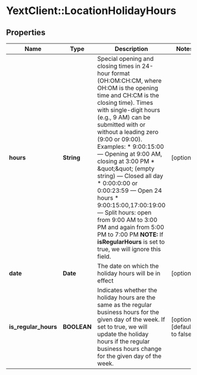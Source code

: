# YextClient::LocationHolidayHours

## Properties
Name | Type | Description | Notes
------------ | ------------- | ------------- | -------------
**hours** | **String** | Special opening and closing times in 24-hour format (OH:OM:CH:CM, where OH:OM is the opening time and CH:CM is the closing time).  Times with single-digit hours (e.g., 9 AM) can be submitted with or without a leading zero (9:00 or 09:00).  Examples: * 9:00:15:00 — Opening at 9:00 AM, closing at 3:00 PM * \&quot;\&quot; (empty string) — Closed all day * 0:00:0:00 or 0:00:23:59 — Open 24 hours * 9:00:15:00,17:00:19:00 — Split hours: open from 9:00 AM to 3:00 PM and again from 5:00 PM to 7:00 PM  **NOTE:** If **isRegularHours** is set to true, we will ignore this field.  | [optional] 
**date** | **Date** | The date on which the holiday hours will be in effect | [optional] 
**is_regular_hours** | **BOOLEAN** | Indicates whether the holiday hours are the same as the regular business hours for the given day of the week. If set to true, we will update the holiday hours if the regular business hours change for the given day of the week. | [optional] [default to false]


